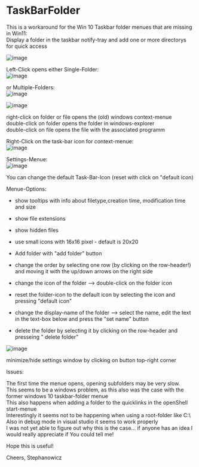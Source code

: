 # TaskBarFolder
This is a workaround for the Win 10 Taskbar folder menues that are missing in Win11:   
Display a folder in the taskbar notify-tray and add one or more directorys for quick access 
   

![image](https://github.com/user-attachments/assets/8fa73de8-3a19-4d30-9dc3-8a69581e69eb)
   
Left-Click opens either Single-Folder:    
![image](https://github.com/user-attachments/assets/da70caee-69c7-4320-a9b3-708ea6f153d2)
  
or Multiple-Folders:   
![image](https://github.com/user-attachments/assets/ab9e1edf-196a-4fbf-a4ee-1f253f359119)   
    
![image](https://github.com/user-attachments/assets/fac0608d-4d9c-43fb-b3e9-dcef8005cc24)   
  
right-click on folder or file opens the (old) windows context-menue   
double-click on folder opens the folder in windows-explorer  
double-click on file opens the file with the associated programm   
   
Right-Click on the task-bar icon for context-menue:    
![image](https://github.com/user-attachments/assets/a42bf6be-14b0-4e57-b76b-7afad4863467)  
  
Settings-Menue:    
![image](https://github.com/user-attachments/assets/727c04dc-32f8-4f3c-a75e-f5923c62b047)

  
You can change the default Task-Bar-Icon (reset with click on "default icon)   

Menue-Options:
- show tooltips with info about filetype,creation time, modification time and size
- show file extensions      
- show hidden files
- use small icons with 16x16 pixel - default is 20x20

- Add folder with "add folder" button
- change the order by selecting one row (by clicking on the row-header!) and moving it with the up/down arrows on the right side
- change the icon of the folder --> double-click on the folder icon
- reset the folder-icon to the default icon by selecting the icon and pressing "default icon"  
- change the display-name of the folder --> select the name, edit the text in the text-box below and press the "set name" button
- delete the folder by selecting it by clicking on the row-header and presseing " delete folder"
   
![image](https://github.com/user-attachments/assets/1b902d06-387a-4f34-ac80-366478f85848)

minimize/hide settings window by clicking on button top-right corner   

Issues:   

The first time the menue opens, opening subfolders may be very slow.  
This seems to be a windows problem, as this also was the case with the former windows 10 taskbar-folder menue  
This also happens when adding a folder to the quicklinks in the openShell start-menue   
Interestingly it seems not to be happening when using a root-folder like C:\   
Also in debug mode in visual studio it seems to work properly   
I was not yet able to figure out why this is the case... if anyone has an idea I would really appreciate if You could tell me!   
   
   
Hope this is useful!  
  
Cheers, Stephanowicz   
